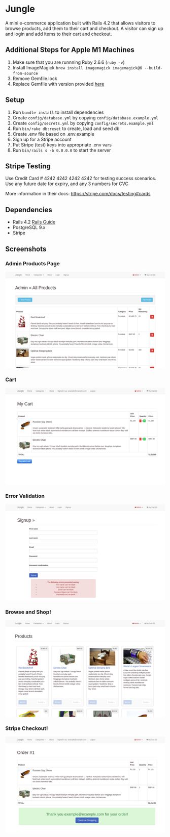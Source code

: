 # Jungle

A mini e-commerce application built with Rails 4.2 that allows visitors to browse products, add them to their cart and checkout. A visitor can sign up and login and add items to their cart and checkout.

## Additional Steps for Apple M1 Machines

1. Make sure that you are runnning Ruby 2.6.6 (`ruby -v`)
1. Install ImageMagick `brew install imagemagick imagemagick@6 --build-from-source`
1. Remove Gemfile.lock
1. Replace Gemfile with version provided [here](https://gist.githubusercontent.com/FrancisBourgouin/831795ae12c4704687a0c2496d91a727/raw/ce8e2104f725f43e56650d404169c7b11c33a5c5/Gemfile)

## Setup

1. Run `bundle install` to install dependencies
2. Create `config/database.yml` by copying `config/database.example.yml`
3. Create `config/secrets.yml` by copying `config/secrets.example.yml`
4. Run `bin/rake db:reset` to create, load and seed db
5. Create .env file based on .env.example
6. Sign up for a Stripe account
7. Put Stripe (test) keys into appropriate .env vars
8. Run `bin/rails s -b 0.0.0.0` to start the server

## Stripe Testing

Use Credit Card # 4242 4242 4242 4242 for testing success scenarios.
Use any future date for expiry, and any 3 numbers for CVC

More information in their docs: <https://stripe.com/docs/testing#cards>

## Dependencies

- Rails 4.2 [Rails Guide](http://guides.rubyonrails.org/v4.2/)
- PostgreSQL 9.x
- Stripe

## Screenshots

### Admin Products Page

![admin products page](https://github.com/Emily-Waters/jungle-rails/blob/master/docs/admin_products.png)

### Cart

![cart](https://github.com/Emily-Waters/jungle-rails/blob/master/docs/cart.png)

### Error Validation

![error validation](https://github.com/Emily-Waters/jungle-rails/blob/master/docs/error_validation.png)

### Browse and Shop!

![products page](https://github.com/Emily-Waters/jungle-rails/blob/master/docs/products.png)

### Stripe Checkout!

![successful order](https://github.com/Emily-Waters/jungle-rails/blob/master/docs/placed_order.png)

